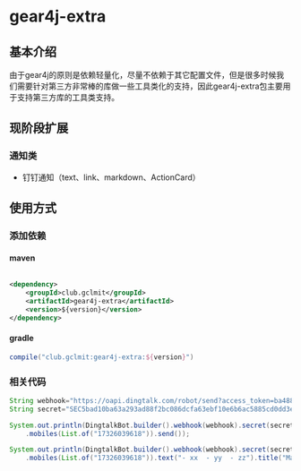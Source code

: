 # gear4j-extra

## 基本介绍

由于gear4j的原则是依赖轻量化，尽量不依赖于其它配置文件，但是很多时候我们需要针对第三方非常棒的库做一些工具类化的支持，因此gear4j-extra包主要用于支持第三方库的工具类支持。

## 现阶段扩展

### 通知类

- 钉钉通知（text、link、markdown、ActionCard）

## 使用方式

### 添加依赖

#### maven

```xml

<dependency>
    <groupId>club.gclmit</groupId>
    <artifactId>gear4j-extra</artifactId>
    <version>${version}</version>
</dependency>
```

#### gradle

```groovy
compile("club.gclmit:gear4j-extra:${version}")
```

### 相关代码

```java
String webhook="https://oapi.dingtalk.com/robot/send?access_token=ba488c121edfcbdd74f29ca0024b95424f75f6cb8feab18b643c";
String secret="SEC5bad10ba63a293ad88f2bc086dcfa63ebf10e6b6ac5885cd0dd3e55";

System.out.println(DingtalkBot.builder().webhook(webhook).secret(secret).text().content("text 测试")
    .mobiles(List.of("17326039618")).send());

System.out.println(DingtalkBot.builder().webhook(webhook).secret(secret).markdown()
    .mobiles(List.of("17326039618")).text("- xx  - yy  - zz").title("Markdown 测试").send());

```


